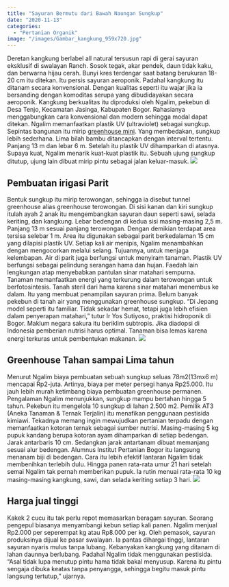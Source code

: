```yaml
---
title: "Sayuran Bermutu dari Bawah Naungan Sungkup"
date: "2020-11-13"
categories: 
  - "Pertanian Organik"
image: "/images/Gambar_kangkung_959x720.jpg"
---
```


Deretan kangkung berlabel all natural tersusun rapi di gerai sayuran eksklusif di swalayan Ranch. Sosok tegak, akar pendek, daun tidak kaku, dan berwarna hijau cerah. Bunyi kres terdengar saat batang berukuran 18-20 cm itu ditekan. Itu persis sayuran aeroponik. Padahal kangkung itu ditanam secara konvensional. Dengan kualitas seperti itu wajar jika ia bersanding dengan komoditas serupa yang dibudidayakan secara aeroponik. Kangkung berkualitas itu diproduksi oleh Ngalim, pekebun di Desa Tenjo, Kecamatan Jasinga, Kabupaten Bogor. Rahasianya menggabungkan cara konvensional dan modern sehingga modal dapat ditekan. Ngalim memanfaatkan plastik UV (ultraviolet) sebagai sungkup. Sepintas bangunan itu mirip [greenhouse mini](#Greenhouse). Yang membedakan, sungkup lebih sederhana. Lima bilah bambu ditancapkan dengan interval tertentu. Panjang 13 m dan lebar 6 m. Setelah itu plastik UV dihamparkan di atasnya. Supaya kuat, Ngalim menarik kuat-kuat plastik itu. Sebuah ujung sungkup ditutup, ujung lain dibuat mirip pintu sebagai jalan keluar-masuk. [![](/images/sayur.jpg)](http://localhost/mitra/wp-content/uploads/2020/11/sayur.jpg)

## Pembuatan irigasi Parit

Bentuk sungkup itu mirip terowongan, sehingga ia disebut tunnel greenhouse alias greenhouse terowongan. Di sisi kanan dan kiri sungkup itulah ayah 2 anak itu mengembangkan sayuran daun seperti sawi, selada keriting, dan kangkung. Lebar bedengan di kedua sisi masing-masing 2,5 m. Panjang 13 m sesuai panjang terowongan. Dengan demikian terdapat area tersisa selebar 1 m. Area itu digunakan sebagai parit berkedalaman 15 cm yang dilapisi plastik UV. Setiap kali air menipis, Ngalim menambahkan dengan mengocorkan melalui selang. Tujuannya, untuk menjaga kelembapan. Air di parit juga berfungsi untuk menyiram tanaman. Plastik UV berfungsi sebagai pelindung serangan hama dan hujan. Faedah lain lengkungan atap menyebabkan pantulan sinar matahari sempurna. Tanaman memanfaatkan energi yang terkurung dalam terowongan untuk berfotosintesis. Tanah steril dari hama karena sinar matahari menembus ke dalam. Itu yang membuat penampilan sayuran prima. Belum banyak pekebun di tanah air yang menggunakan greenhouse sungkup. “Di Jepang model seperti itu familiar. Tidak sekadar hemat, tetapi juga lebih efisien dalam penyerapan matahari,” tutur Ir Yos Sutiyoso, praktisi hidroponik di Bogor. Maklum negara sakura itu beriklim subtropis. Jika diadopsi di Indonesia pemberian nutrisi harus optimal. Tanaman bisa lemas karena energi terkuras untuk pembentukan makanan. [![](/images/sayuran.jpg)](http://localhost/mitra/wp-content/uploads/2020/11/sayuran.jpg)

## Greenhouse Tahan sampai Lima tahun

Menurut Ngalim biaya pembuatan sebuah sungkup seluas 78m2(13mx6 m) mencapai Rp2-juta. Artinya, biaya per meter persegi hanya Rp25.000. Itu jauh lebih murah ketimbang biaya pembuatan greenhouse permanen. Pengalaman Ngalim menunjukkan, sungkup mampu bertahan hingga 5 tahun. Pekebun itu mengelola 10 sungkup di lahan 2.500 m2. Pemilik AT3 (Aneka Tanaman & Ternak Terjalin) itu menafikan penggunaan pestisida kimiawi. Tekadnya memang ingin mewujudkan pertanian terpadu dengan memanfaatkan kotoran ternak sebagai sumber nutrisi. Masing-masing 5 kg pupuk kandang berupa kotoran ayam dihamparkan di setiap bedengan. Jarak antarbaris 10 cm. Sedangkan jarak antartanam dibuat memanjang sesuai alur bedengan. Alumnus Institut Pertanian Bogor itu langsung menanam biji di bedengan. Cara itu lebih efektif lantaran Ngalim tidak membenihkan terlebih dulu. Hingga panen rata-rata umur 21 hari setelah semai Ngalim tak pernah memberikan pupuk. Ia rutin menuai rata-rata 10 kg masing-masing kangkung, sawi, dan selada keriting setiap 3 hari. [![](/images/sayuran-bermutul.jpg)](http://localhost/mitra/wp-content/uploads/2020/11/sayuran-bermutul.jpg)

## Harga jual tinggi

Kakek 2 cucu itu tak perlu repot memasarkan beragam sayuran. Seorang pengepul biasanya menyambangi kebun setiap kali panen. Ngalim menjual Rp2.000 per seperempat kg atau Rp8.000 per kg. Oleh pemasok, sayuran produksinya dijual ke pasar swalayan. Ia pantas dihargai tinggi, lantaran sayuran nyaris mulus tanpa lubang. Kebanyakan kangkung yang ditanam di lahan daunnya berlubang. Padahal Ngalim tidak menggunakan pestisida. “Asal tidak lupa menutup pintu hama tidak bakal menyusup. Karena itu pintu sengaja dibuka keatas tanpa penyangga, sehingga begitu masuk pintu langsung tertutup,” ujarnya.
